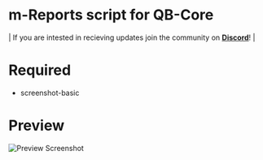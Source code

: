 # m-Reports script for QB-Core

| If you are intested in recieving updates join the community on **[Discord](https://discord.gg/marcinhu)**! |


# Required

- screenshot-basic

# Preview

![Preview Screenshot](https://media.discordapp.net/attachments/1023351803103940668/1040634320227926046/a.png)

